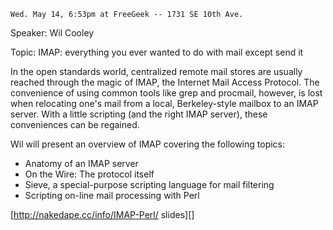     Wed. May 14, 6:53pm at FreeGeek -- 1731 SE 10th Ave.

Speaker: Wil Cooley

Topic:   IMAP: everything you ever wanted to do with mail except send it

In the open standards world, centralized remote mail stores are usually
reached through the magic of IMAP, the Internet Mail Access Protocol.
The convenience of using common tools like grep and procmail, however,
is lost when relocating one's mail from a local, Berkeley-style mailbox
to an IMAP server. With a little scripting (and the right IMAP server),
these conveniences can be regained.

Wil will present an overview of IMAP covering the following topics:

* Anatomy of an IMAP server
* On the Wire: The protocol itself
* Sieve, a special-purpose scripting language for mail filtering
* Scripting on-line mail processing with Perl

[http://nakedape.cc/info/IMAP-Perl/ slides][]
